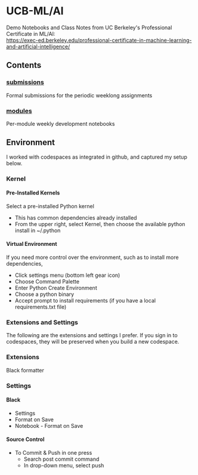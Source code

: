 # UCB-ML/AI
Demo Notebooks and Class Notes from UC Berkeley's Professional Certificate in ML/AI:  
https://exec-ed.berkeley.edu/professional-certificate-in-machine-learning-and-artificial-intelligence/

## Contents
### [submissions](submissions)
Formal submissions for the periodic weeklong assignments

### [modules](modules)
Per-module weekly development notebooks

## Environment
I worked with codespaces as integrated in github, and captured my setup below.

### Kernel
#### Pre-Installed Kernels
Select a pre-installed Python kernel  
- This has common dependencies already installed
- From the upper right, select Kernel, then choose the available python install in ~/.python

#### Virtual Environment
If you need more control over the environment, such as to install more dependencies,
- Click settings menu (bottom left gear icon)
- Choose Command Palette
- Enter Python Create Environment
- Choose a python binary
- Accept prompt to install requirements (if you have a local requirements.txt file)

### Extensions and Settings
The following are the extensions and settings I prefer. If you sign in to codespaces, they will be preserved when you build a new codespace.

### Extensions
Black formatter

### Settings
#### Black
- Settings
- Format on Save
- Notebook - Format on Save

#### Source Control
- To Commit & Push in one press
    - Search post commit command
    - In drop-down menu, select push
